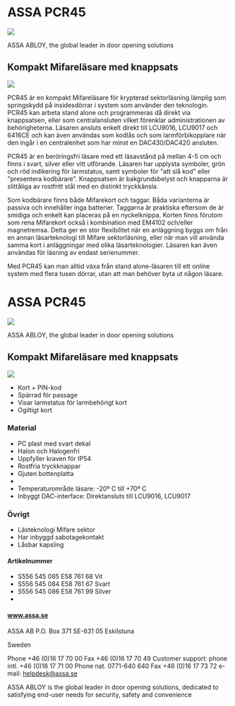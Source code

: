 # ASSA PCR45

![](_page_0_Picture_1.jpeg)

ASSA ABLOY, the global leader in door opening solutions

## Kompakt Mifareläsare med knappsats

![](_page_0_Picture_4.jpeg)

PCR45 är en kompakt Mifareläsare för krypterad sektorläsning lämplig som springskydd på insidesdörrar i system som använder den teknologin. PCR45 kan arbeta stand alone och programmeras då direkt via knappsatsen, eller som centralansluten vilket förenklar administrationen av behörigheterna. Läsaren ansluts enkelt direkt till LCU9016, LCU9017 och 6416CE och kan även användas som kodlås och som larmförbikopplare när den ingår i en centralenhet som har minst en DAC430/DAC420 ansluten.

PCR45 är en beröringsfri läsare med ett läsavstånd på mellan 4-5 cm och finns i svart, silver eller vitt utförande. Läsaren har upplysta symboler, grön och röd indikering för larmstatus, samt symboler för "att slå kod" eller "presentera kodbärare". Knappsatsen är bakgrundsbelyst och knapparna är slittåliga av rostfritt stål med en distinkt tryckkänsla.

Som kodbärare finns både Mifarekort och taggar. Båda varianterna är passiva och innehåller inga batterier. Taggarna är praktiska eftersom de är smidiga och enkelt kan placeras på en nyckelknippa. Korten finns förutom som rena Mifarekort också i kombination med EM4102 och/eller magnetremsa. Detta ger en stor flexibilitet när en anläggning byggs om från en annan läsarteknologi till Mifare sektorläsning, eller när man vill använda samma kort i anläggningar med olika läsarteknologier. Läsaren kan även användas för läsning av endast serienummer.

Med PCR45 kan man alltid växa från stand alone-läsaren till ett online system med flera tusen dörrar, utan att man behöver byta ut någon läsare.

# ASSA PCR45

![](_page_1_Picture_1.jpeg)

ASSA ABLOY, the global leader in door opening solutions

## Kompakt Mifareläsare med knappsats

![](_page_1_Figure_4.jpeg)

- Kort + PIN-kod
- Spärrad för passage
- Visar larmstatus för larmbehörigt kort
- Ogiltigt kort

### **Material**

- PC plast med svart dekal
- Halon och Halogenfri
- Uppfyller kraven för IP54
- Rostfria tryckknappar
- Gjuten bottenplatta
- 
- Temperaturområde läsare: -20º C till +70º C
- Inbyggt DAC-interface: Direktansluts till LCU9016, LCU9017

### **Övrigt**

- Lästeknologi Mifare sektor
- Har inbyggd sabotagekontakt
- Låsbar kapsling

#### **Artikelnummer**

- S556 545 085 E58 761 68 Vit
- S556 545 084 E58 761 67 Svart
- S556 545 086 E58 761 99 Silver
- 

#### www.assa.se

ASSA AB P.O. Box 371 SE-631 05 Eskilstuna

Sweden

Phone +46 (0)16 17 70 00 Fax +46 (0)16 17 70 49 Customer support: phone intl. +46 (0)16 17 71 00 Phone nat. 0771-640 640 Fax +46 (0)16 17 73 72 e-mail: helpdesk@assa.se

ASSA ABLOY is the global leader in door opening solutions, dedicated to satisfying end-user needs for security, safety and convenience